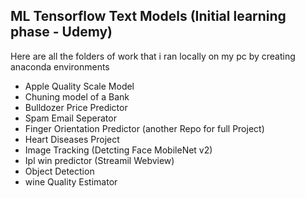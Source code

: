 ## ML Tensorflow Text Models (Initial learning phase - Udemy)

Here are all the folders of work that i ran locally on my pc by creating anaconda environments

* Apple Quality Scale Model
* Chuning model of a Bank
* Bulldozer Price Predictor
* Spam Email Seperator
* Finger Orientation Predictor (another Repo for full Project)
* Heart Diseases Project
* Image Tracking (Detcting Face MobileNet v2)
* Ipl win predictor (Streamil Webview)
* Object Detection
* wine Quality Estimator